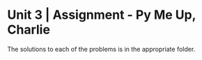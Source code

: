 # Unit 3 | Assignment - Py Me Up, Charlie

The solutions to each of the problems is in the appropriate folder.
